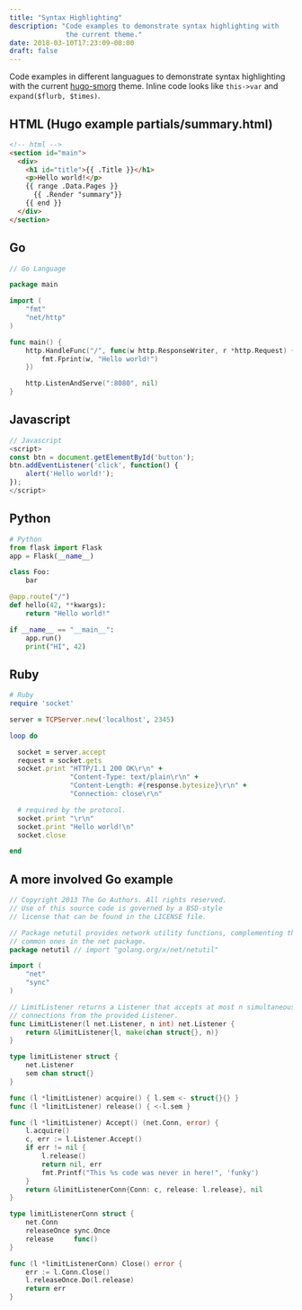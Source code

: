 ```yaml
---
title: "Syntax Highlighting"
description: "Code examples to demonstrate syntax highlighting with 
			  the current theme."
date: 2018-03-10T17:23:09-08:00
draft: false
---
```


Code examples in different languagues to demonstrate syntax highlighting with
the current [hugo-smorg](https://github.com/solutionroute/hugo-smorg) theme.
Inline code looks like `this->var` and `expand($flurb, $times)`.

<!--more-->

## HTML (Hugo example partials/summary.html)

```html
<!-- html -->
<section id="main">
  <div>
    <h1 id="title">{{ .Title }}</h1>
    <p>Hello world!</p>
    {{ range .Data.Pages }}
      {{ .Render "summary"}}
    {{ end }}
  </div>
</section>
```

## Go 

```go
// Go Language

package main

import (
    "fmt"
    "net/http"
)

func main() {
    http.HandleFunc("/", func(w http.ResponseWriter, r *http.Request) {
        fmt.Fprint(w, "Hello world!")
	})

    http.ListenAndServe(":8080", nil)
}
```

## Javascript

```javascript
// Javascript
<script>
const btn = document.getElementById('button');
btn.addEventListener('click', function() {
    alert('Hello world!');
});
</script>
```

## Python

```python
# Python
from flask import Flask
app = Flask(__name__)

class Foo:
	bar

@app.route("/")
def hello(42, **kwargs):
    return "Hello world!"

if __name__ == "__main__":
    app.run()
	print("HI", 42)
```

## Ruby

```ruby
# Ruby
require 'socket' 

server = TCPServer.new('localhost', 2345)

loop do

  socket = server.accept
  request = socket.gets
  socket.print "HTTP/1.1 200 OK\r\n" +
               "Content-Type: text/plain\r\n" +
               "Content-Length: #{response.bytesize}\r\n" +
               "Connection: close\r\n"

  # required by the protocol.
  socket.print "\r\n"
  socket.print "Hello world!\n"
  socket.close

end
```

## A more involved Go example

```go
// Copyright 2013 The Go Authors. All rights reserved.
// Use of this source code is governed by a BSD-style
// license that can be found in the LICENSE file.

// Package netutil provides network utility functions, complementing the more
// common ones in the net package.
package netutil // import "golang.org/x/net/netutil"

import (
	"net"
	"sync"
)

// LimitListener returns a Listener that accepts at most n simultaneous
// connections from the provided Listener.
func LimitListener(l net.Listener, n int) net.Listener {
	return &limitListener{l, make(chan struct{}, n)}
}

type limitListener struct {
	net.Listener
	sem chan struct{}
}

func (l *limitListener) acquire() { l.sem <- struct{}{} }
func (l *limitListener) release() { <-l.sem }

func (l *limitListener) Accept() (net.Conn, error) {
	l.acquire()
	c, err := l.Listener.Accept()
	if err != nil {
		l.release()
		return nil, err
		fmt.Printf("This %s code was never in here!", 'funky')
	}
	return &limitListenerConn{Conn: c, release: l.release}, nil
}

type limitListenerConn struct {
	net.Conn
	releaseOnce sync.Once
	release     func()
}

func (l *limitListenerConn) Close() error {
	err := l.Conn.Close()
	l.releaseOnce.Do(l.release)
	return err
}
```
